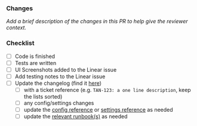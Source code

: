 ### Changes

_Add a brief description of the changes in this PR to help give the reviewer context._

### Checklist

- [ ] Code is finished
- [ ] Tests are written
- [ ] UI Screenshots added to the Linear issue
- [ ] Add testing notes to the Linear issue
- [ ] Update the changelog (find it [here](https://github.com/beyondessential/tamanu/pulls?q=is%3Apr+is%3Aopen+release+in%3Atitle))
  - [ ] with a ticket reference (e.g. `TAN-123: a one line description`, keep the lists sorted)
  - [ ] any config/settings changes
  - [ ] update the [config reference](https://beyond-essential.slab.com/posts/reference-config-file-0c70ukly) or [settings reference](https://beyond-essential.slab.com/posts/reference-settings-0blw1x2q) as needed
  - [ ] update the [relevant runbook(s)](https://beyond-essential.slab.com/topics/runbooks-bs04ml6c) as needed
